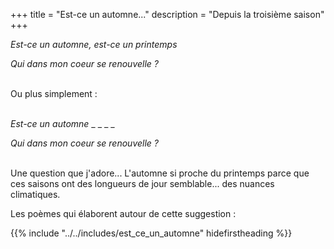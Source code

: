 +++
title = "Est-ce un automne..."
description = "Depuis la troisième saison"
+++

_Est-ce un automne, est-ce un printemps_

_Qui dans mon coeur se renouvelle ?_

 \
Ou plus simplement :

 \
_Est-ce un automne_ _ _ _ _

_Qui dans mon coeur se renouvelle ?_

 \
Une question que j'adore... L'automne si proche du printemps parce que ces saisons ont des longueurs de jour semblable... des nuances climatiques.

Les poèmes qui élaborent autour de cette suggestion :

{{% include "../../includes/est_ce_un_automne" hidefirstheading %}}
